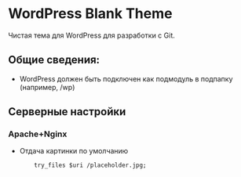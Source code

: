 # WordPress Blank Theme
Чистая тема для WordPress для разработки с Git.

## Общие сведения:
+ WordPress должен быть подключен как подмодуль в подпапку (например, /wp)

## Серверные настройки
### Apache+Nginx
+ Отдача картинки по умолчанию

	```
		try_files $uri /placeholder.jpg;
	```


